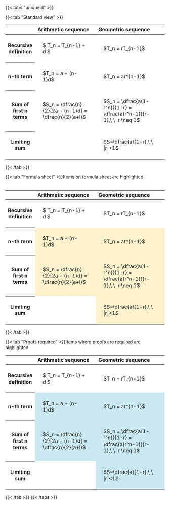 ---
---

{{< tabs "uniqueid" >}}

{{< tab "Standard view" >}}
<style type="text/css">
#T_70e07 th.col_heading {
  text-align: left;
  font-size: 1em;
}
#T_70e07 td {
  text-align: left;
  font-size: 1em;
  padding: 1.5em;
}
#T_70e07_row0_col0, #T_70e07_row0_col1, #T_70e07_row1_col0, #T_70e07_row1_col1, #T_70e07_row2_col0, #T_70e07_row2_col1, #T_70e07_row3_col0, #T_70e07_row3_col1 {
  width: 400px;
  white-space: pre-wrap;
}
</style>
<table id="T_70e07">
  <thead>
    <tr>
      <th class="blank level0" >&nbsp;</th>
      <th id="T_70e07_level0_col0" class="col_heading level0 col0" >Arithmetic sequence</th>
      <th id="T_70e07_level0_col1" class="col_heading level0 col1" >Geometric sequence</th>
    </tr>
  </thead>
  <tbody>
    <tr>
      <th id="T_70e07_level0_row0" class="row_heading level0 row0" >Recursive definition</th>
      <td id="T_70e07_row0_col0" class="data row0 col0" >$ T_n = T_{n-1} + d $</td>
      <td id="T_70e07_row0_col1" class="data row0 col1" >$T_n = rT_{n-1}$</td>
    </tr>
    <tr>
      <th id="T_70e07_level0_row1" class="row_heading level0 row1" >n-th term</th>
      <td id="T_70e07_row1_col0" class="data row1 col0" >$T_n = a + (n-1)d$</td>
      <td id="T_70e07_row1_col1" class="data row1 col1" >$T_n = ar^{n-1}$</td>
    </tr>
    <tr>
      <th id="T_70e07_level0_row2" class="row_heading level0 row2" >Sum of first n terms</th>
      <td id="T_70e07_row2_col0" class="data row2 col0" >$S_n = \dfrac{n}{2}[2a + (n-1)d] = \dfrac{n}{2}(a+l)$</td>
      <td id="T_70e07_row2_col1" class="data row2 col1" >$S_n = \dfrac{a(1-r^n)}{1-r} = \dfrac{a(r^n-1)}{r-1},\ \  r \neq 1$</td>
    </tr>
    <tr>
      <th id="T_70e07_level0_row3" class="row_heading level0 row3" >Limiting sum</th>
      <td id="T_70e07_row3_col0" class="data row3 col0" ></td>
      <td id="T_70e07_row3_col1" class="data row3 col1" >$S=\dfrac{a}{1-r},\ \ |r|<1$</td>
    </tr>
  </tbody>
</table>
{{< /tab >}}

{{< tab "Formula sheet" >}}Items on formula sheet are highlighted
<br><br><style type="text/css">
#T_7077e th.col_heading {
  text-align: left;
  font-size: 1em;
}
#T_7077e td {
  text-align: left;
  font-size: 1em;
  padding: 1.5em;
}
#T_7077e_row0_col0, #T_7077e_row0_col1, #T_7077e_row3_col0 {
  width: 400px;
  white-space: pre-wrap;
}
#T_7077e_row1_col0, #T_7077e_row1_col1, #T_7077e_row2_col0, #T_7077e_row2_col1, #T_7077e_row3_col1 {
  width: 400px;
  background-color: rgba(255,194,10, 0.2);
  white-space: pre-wrap;
}
</style>
<table id="T_7077e">
  <thead>
    <tr>
      <th class="blank level0" >&nbsp;</th>
      <th id="T_7077e_level0_col0" class="col_heading level0 col0" >Arithmetic sequence</th>
      <th id="T_7077e_level0_col1" class="col_heading level0 col1" >Geometric sequence</th>
    </tr>
  </thead>
  <tbody>
    <tr>
      <th id="T_7077e_level0_row0" class="row_heading level0 row0" >Recursive definition</th>
      <td id="T_7077e_row0_col0" class="data row0 col0" >$ T_n = T_{n-1} + d $</td>
      <td id="T_7077e_row0_col1" class="data row0 col1" >$T_n = rT_{n-1}$</td>
    </tr>
    <tr>
      <th id="T_7077e_level0_row1" class="row_heading level0 row1" >n-th term</th>
      <td id="T_7077e_row1_col0" class="data row1 col0" >$T_n = a + (n-1)d$</td>
      <td id="T_7077e_row1_col1" class="data row1 col1" >$T_n = ar^{n-1}$</td>
    </tr>
    <tr>
      <th id="T_7077e_level0_row2" class="row_heading level0 row2" >Sum of first n terms</th>
      <td id="T_7077e_row2_col0" class="data row2 col0" >$S_n = \dfrac{n}{2}[2a + (n-1)d] = \dfrac{n}{2}(a+l)$</td>
      <td id="T_7077e_row2_col1" class="data row2 col1" >$S_n = \dfrac{a(1-r^n)}{1-r} = \dfrac{a(r^n-1)}{r-1},\ \  r \neq 1$</td>
    </tr>
    <tr>
      <th id="T_7077e_level0_row3" class="row_heading level0 row3" >Limiting sum</th>
      <td id="T_7077e_row3_col0" class="data row3 col0" ></td>
      <td id="T_7077e_row3_col1" class="data row3 col1" >$S=\dfrac{a}{1-r},\ \ |r|<1$</td>
    </tr>
  </tbody>
</table>
{{< /tab >}}

{{< tab "Proofs required" >}}Items where proofs are required are highlighted
<br>
<style type="text/css">
#T_1029e th.col_heading {
  text-align: left;
  font-size: 1em;
}
#T_1029e td {
  text-align: left;
  font-size: 1em;
  padding: 1.5em;
}
#T_1029e_row0_col0, #T_1029e_row0_col1, #T_1029e_row3_col0 {
  width: 400px;
  white-space: pre-wrap;
}
#T_1029e_row1_col0, #T_1029e_row1_col1, #T_1029e_row2_col0, #T_1029e_row2_col1, #T_1029e_row3_col1 {
  width: 400px;
  background-color: rgba(0,150,200, 0.2);
  white-space: pre-wrap;
}
</style>
<table id="T_1029e">
  <thead>
    <tr>
      <th class="blank level0" >&nbsp;</th>
      <th id="T_1029e_level0_col0" class="col_heading level0 col0" >Arithmetic sequence</th>
      <th id="T_1029e_level0_col1" class="col_heading level0 col1" >Geometric sequence</th>
    </tr>
  </thead>
  <tbody>
    <tr>
      <th id="T_1029e_level0_row0" class="row_heading level0 row0" >Recursive definition</th>
      <td id="T_1029e_row0_col0" class="data row0 col0" >$ T_n = T_{n-1} + d $</td>
      <td id="T_1029e_row0_col1" class="data row0 col1" >$T_n = rT_{n-1}$</td>
    </tr>
    <tr>
      <th id="T_1029e_level0_row1" class="row_heading level0 row1" >n-th term</th>
      <td id="T_1029e_row1_col0" class="data row1 col0" >$T_n = a + (n-1)d$</td>
      <td id="T_1029e_row1_col1" class="data row1 col1" >$T_n = ar^{n-1}$</td>
    </tr>
    <tr>
      <th id="T_1029e_level0_row2" class="row_heading level0 row2" >Sum of first n terms</th>
      <td id="T_1029e_row2_col0" class="data row2 col0" >$S_n = \dfrac{n}{2}[2a + (n-1)d] = \dfrac{n}{2}(a+l)$</td>
      <td id="T_1029e_row2_col1" class="data row2 col1" >$S_n = \dfrac{a(1-r^n)}{1-r} = \dfrac{a(r^n-1)}{r-1},\ \  r \neq 1$</td>
    </tr>
    <tr>
      <th id="T_1029e_level0_row3" class="row_heading level0 row3" >Limiting sum</th>
      <td id="T_1029e_row3_col0" class="data row3 col0" ></td>
      <td id="T_1029e_row3_col1" class="data row3 col1" >$S=\dfrac{a}{1-r},\ \ |r|<1$</td>
    </tr>
  </tbody>
</table>
{{< /tab >}}
{{< /tabs >}}
